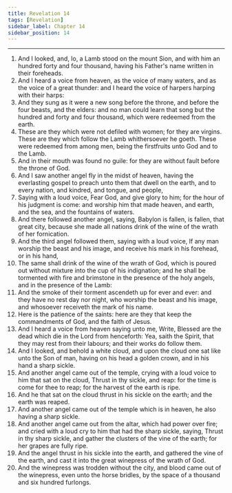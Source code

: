 ```yaml
---
title: Revelation 14
tags: [Revelation]
sidebar_label: Chapter 14
sidebar_position: 14
---
```


---
1. And I looked, and, lo, a Lamb stood on the mount Sion, and with him an hundred forty and four thousand, having his Father's name written in their foreheads.
2. And I heard a voice from heaven, as the voice of many waters, and as the voice of a great thunder: and I heard the voice of harpers harping with their harps:
3. And they sung as it were a new song before the throne, and before the four beasts, and the elders: and no man could learn that song but the hundred and forty and four thousand, which were redeemed from the earth.
4. These are they which were not defiled with women; for they are virgins. These are they which follow the Lamb whithersoever he goeth. These were redeemed from among men, being the firstfruits unto God and to the Lamb.
5. And in their mouth was found no guile: for they are without fault before the throne of God.
6. And I saw another angel fly in the midst of heaven, having the everlasting gospel to preach unto them that dwell on the earth, and to every nation, and kindred, and tongue, and people,
7. Saying with a loud voice, Fear God, and give glory to him; for the hour of his judgment is come: and worship him that made heaven, and earth, and the sea, and the fountains of waters.
8. And there followed another angel, saying, Babylon is fallen, is fallen, that great city, because she made all nations drink of the wine of the wrath of her fornication.
9. And the third angel followed them, saying with a loud voice, If any man worship the beast and his image, and receive his mark in his forehead, or in his hand,
10. The same shall drink of the wine of the wrath of God, which is poured out without mixture into the cup of his indignation; and he shall be tormented with fire and brimstone in the presence of the holy angels, and in the presence of the Lamb:
11. And the smoke of their torment ascendeth up for ever and ever: and they have no rest day nor night, who worship the beast and his image, and whosoever receiveth the mark of his name.
12. Here is the patience of the saints: here are they that keep the commandments of God, and the faith of Jesus.
13. And I heard a voice from heaven saying unto me, Write, Blessed are the dead which die in the Lord from henceforth: Yea, saith the Spirit, that they may rest from their labours; and their works do follow them.
14. And I looked, and behold a white cloud, and upon the cloud one sat like unto the Son of man, having on his head a golden crown, and in his hand a sharp sickle.
15. And another angel came out of the temple, crying with a loud voice to him that sat on the cloud, Thrust in thy sickle, and reap: for the time is come for thee to reap; for the harvest of the earth is ripe.
16. And he that sat on the cloud thrust in his sickle on the earth; and the earth was reaped.
17. And another angel came out of the temple which is in heaven, he also having a sharp sickle.
18. And another angel came out from the altar, which had power over fire; and cried with a loud cry to him that had the sharp sickle, saying, Thrust in thy sharp sickle, and gather the clusters of the vine of the earth; for her grapes are fully ripe.
19. And the angel thrust in his sickle into the earth, and gathered the vine of the earth, and cast it into the great winepress of the wrath of God.
20. And the winepress was trodden without the city, and blood came out of the winepress, even unto the horse bridles, by the space of a thousand and six hundred furlongs.